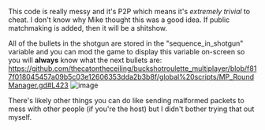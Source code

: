 This code is really messy and it's P2P which means it's *extremely trivial* to cheat. I don't know why Mike thought this was a good idea. If public matchmaking is added, then it will be a shitshow.

All of the bullets in the shotgun are stored in the "sequence_in_shotgun" variable and you can mod the game to display this variable on-screen so you will **always** know what the next bullets are:
https://github.com/thecatontheceiling/buckshotroulette_multiplayer/blob/f817f018045457a09b5c03e12606353dda2b3b8f/global%20scripts/MP_RoundManager.gd#L423
![image](https://github.com/user-attachments/assets/2a60fb9b-9cef-4062-ac58-2a75dc2b59d6)


There's likely other things you can do like sending malformed packets to mess with other people (if you're the host) but I didn't bother trying that out myself.
